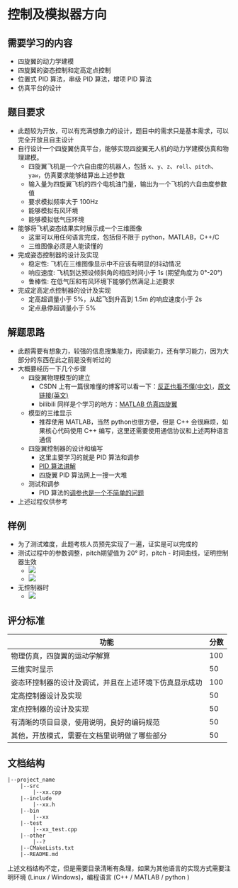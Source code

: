 # 控制及模拟器方向

## 需要学习的内容

- 四旋翼的动力学建模
- 四旋翼的姿态控制和定高定点控制
- 位置式 PID 算法，串级 PID 算法，增项 PID 算法
- 仿真平台的设计

## 题目要求

- 此题较为开放，可以有充满想象力的设计，题目中的需求只是基本需求，可以完全开放且自主设计
- 自行设计一个四旋翼仿真平台，能够实现四旋翼无人机的动力学建模仿真和物理建模。
  - 四旋翼飞机是一个六自由度的机器人，包括 `x`、`y`、`z`、`roll`、`pitch`、`yaw`，仿真要求能够结算出上述参数
  - 输入量为四旋翼飞机的四个电机油门量，输出为一个飞机的六自由度参数值
  - 要求模拟频率大于 100Hz
  - 能够模拟有风环境
  - 能够模拟低气压环境
- 能够将飞机姿态结果实时展示成一个三维图像
  - 这里可以用任何语言完成，包括但不限于 python，MATLAB，C++/C
  - 三维图像必须是人能读懂的
- 完成姿态控制器的设计及实现
  - 稳定性: 飞机在三维图像显示中不应该有明显的抖动情况
  - 响应速度: 飞机到达预设倾斜角的相应时间小于 1s (期望角度为 0°-20°)
  - 鲁棒性: 在低气压和有风环境下能够仍然满足上述要求
- 完成定高定点控制器的设计及实现
  - 定高超调量小于 5%，从起飞到升高到 1.5m 的响应速度小于 2s
  - 定点悬停超调量小于 5%

## 解题思路

- 此题需要有想象力，较强的信息搜集能力，阅读能力，还有学习能力，因为大部分的东西在此之前是没有听过的
- 大概要经历一下几个步骤
  - 四旋翼物理模型的建立
    - CSDN 上有一篇很难懂的博客可以看一下：[反正也看不懂(中文)](https://blog.csdn.net/u013859301/article/details/51284371)，[原文链接(英文)](http://andrew.gibiansky.com/blog/physics/quadcopter-dynamics/)
    - bilibili 同样是个学习的地方：[MATLAB 仿真四旋翼](https://www.bilibili.com/video/av54969380)
  - 模型的三维显示
    - 推荐使用 MATLAB，当然 python也很方便，但是 C++ 会很麻烦，如果核心代码使用 C++ 编写，这里还需要使用通信协议和上述两种语言通信
  - 四旋翼控制器的设计和编写
    - 这里主要学习的就是 PID 算法和调参
    - [PID 算法讲解](https://www.bilibili.com/video/av54996311)
    - 四旋翼 PID 算法网上一搜一大堆
  - 测试和调参
    - PID 算法的[调参也是一个不简单的问题](https://www.cnblogs.com/clnchanpin/p/6939455.html)
- 上述过程仅供参考

## 样例

- 为了测试难度，此题考核人员预先实现了一遍，证实是可以完成的
- 测试过程中的参数调整，pitch期望值为 20° 时，pitch - 时间曲线，证明控制器生效
  - ![](./pic/1.png)
  - ![](./pic/2.png)
- 无控制器时
  - ![](./pic/3.png)

## 评分标准

| 功能                                                   | 分数 |
| ------------------------------------------------------ | ---- |
| 物理仿真，四旋翼的运动学解算                           | 100  |
| 三维实时显示                                           | 50   |
| 姿态环控制器的设计及调试，并且在上述环境下仿真显示成功 | 100  |
| 定高控制器设计及实现                                   | 50   |
| 定点控制器的设计及实现                                 | 50   |
| 有清晰的项目目录，使用说明，良好的编码规范             | 50   |
| 其他，开放模式，需要在文档里说明做了哪些部分           | 50   |

## 文档结构

```shell
|--project_name
    |--src
        |--xx.cpp
    |--include
        |--xx.h
    |--bin
        |--xx
    |--test
        |--xx_test.cpp
    |--other
        |--?
    |--CMakeLists.txt
    |--README.md
```

上述文档结构不定，但是需要目录清晰有条理，如果为其他语言的实现方式需要注明环境 (Linux / Windows)，编程语言 (C++ / MATLAB / python )
